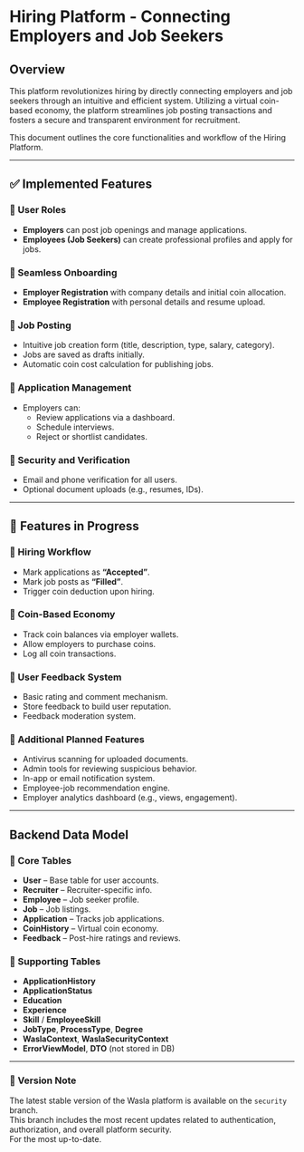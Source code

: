 # Hiring Platform - Connecting Employers and Job Seekers

## Overview

This platform revolutionizes hiring by directly connecting employers and job seekers through an intuitive and efficient system. Utilizing a virtual coin-based economy, the platform streamlines job posting transactions and fosters a secure and transparent environment for recruitment.

This document outlines the core functionalities and workflow of the Hiring Platform.

---

## ✅ Implemented Features

### 🔹 User Roles
- **Employers** can post job openings and manage applications.
- **Employees (Job Seekers)** can create professional profiles and apply for jobs.

### 🔹 Seamless Onboarding
- **Employer Registration** with company details and initial coin allocation.
- **Employee Registration** with personal details and resume upload.

### 🔹 Job Posting
- Intuitive job creation form (title, description, type, salary, category).
- Jobs are saved as drafts initially.
- Automatic coin cost calculation for publishing jobs.

### 🔹 Application Management
- Employers can:
  - Review applications via a dashboard.
  - Schedule interviews.
  - Reject or shortlist candidates.

### 🔹 Security and Verification
- Email and phone verification for all users.
- Optional document uploads (e.g., resumes, IDs).

---

## 🚧 Features in Progress

### 🔹 Hiring Workflow
- Mark applications as **“Accepted”**.
- Mark job posts as **“Filled”**.
- Trigger coin deduction upon hiring.

### 🔹 Coin-Based Economy
- Track coin balances via employer wallets.
- Allow employers to purchase coins.
- Log all coin transactions.

### 🔹 User Feedback System
- Basic rating and comment mechanism.
- Store feedback to build user reputation.
- Feedback moderation system.

### 🔹 Additional Planned Features
- Antivirus scanning for uploaded documents.
- Admin tools for reviewing suspicious behavior.
- In-app or email notification system.
- Employee-job recommendation engine.
- Employer analytics dashboard (e.g., views, engagement).

---

## Backend Data Model

### 🔹 Core Tables
- **User** – Base table for user accounts.
- **Recruiter** – Recruiter-specific info.
- **Employee** – Job seeker profile.
- **Job** – Job listings.
- **Application** – Tracks job applications.
- **CoinHistory** – Virtual coin economy.
- **Feedback** – Post-hire ratings and reviews.

### 🔹 Supporting Tables
- **ApplicationHistory**
- **ApplicationStatus**
- **Education**
- **Experience**
- **Skill** / **EmployeeSkill**
- **JobType**, **ProcessType**, **Degree**
- **WaslaContext**, **WaslaSecurityContext**
- **ErrorViewModel**, **DTO** (not stored in DB)

---
### 🔐 Version Note

The latest stable version of the Wasla platform is available on the `security` branch.  
This branch includes the most recent updates related to authentication, authorization, and overall platform security.  
For the most up-to-date.
